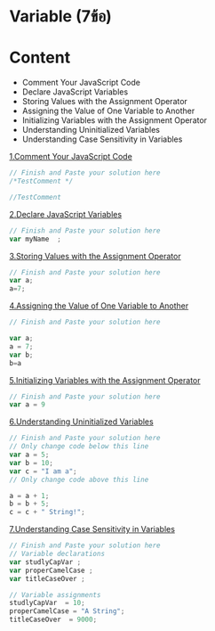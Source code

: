 # Variable (7ข้อ)

# Content
- Comment Your JavaScript Code
- Declare JavaScript Variables
- Storing Values with the Assignment Operator
- Assigning the Value of One Variable to Another
- Initializing Variables with the Assignment Operator
- Understanding Uninitialized Variables
- Understanding Case Sensitivity in Variables

[1.Comment Your JavaScript Code](https://www.freecodecamp.org/learn/javascript-algorithms-and-data-structures/basic-javascript/comment-your-javascript-code)
```js
// Finish and Paste your solution here
/*TestComment */

//TestComment


```

[2.Declare JavaScript Variables](https://www.freecodecamp.org/learn/javascript-algorithms-and-data-structures/basic-javascript/declare-javascript-variables)
```js
// Finish and Paste your solution here
var myName  ;


```
[3.Storing Values with the Assignment Operator](https://www.freecodecamp.org/learn/javascript-algorithms-and-data-structures/basic-javascript/storing-values-with-the-assignment-operator)
```js
// Finish and Paste your solution here
var a;
a=7;


```
[4.Assigning the Value of One Variable to Another](https://www.freecodecamp.org/learn/javascript-algorithms-and-data-structures/basic-javascript/assigning-the-value-of-one-variable-to-another)
```js
// Finish and Paste your solution here

var a;
a = 7;
var b;
b=a

```
[5.Initializing Variables with the Assignment Operator](https://www.freecodecamp.org/learn/javascript-algorithms-and-data-structures/basic-javascript/initializing-variables-with-the-assignment-operator)
```js
// Finish and Paste your solution here
var a = 9


```
[6.Understanding Uninitialized Variables](https://www.freecodecamp.org/learn/javascript-algorithms-and-data-structures/basic-javascript/understanding-uninitialized-variables)
```js
// Finish and Paste your solution here
// Only change code below this line
var a = 5;
var b = 10;
var c = "I am a";
// Only change code above this line

a = a + 1;
b = b + 5;
c = c + " String!";


```
[7.Understanding Case Sensitivity in Variables](https://www.freecodecamp.org/learn/javascript-algorithms-and-data-structures/basic-javascript/understanding-case-sensitivity-in-variables)
```js
// Finish and Paste your solution here
// Variable declarations
var studlyCapVar ;
var properCamelCase ;
var titleCaseOver ;

// Variable assignments
studlyCapVar  = 10;
properCamelCase = "A String";
titleCaseOver  = 9000;


```

